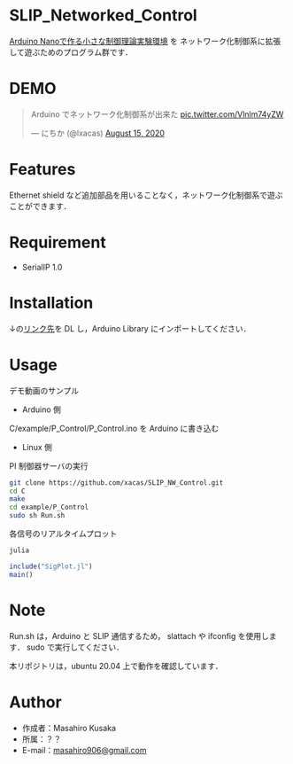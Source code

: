 # SLIP_Networked_Control

[Arduino Nanoで作る小さな制御理論実験環境](https://qiita.com/HppyCtrlEngnrng/items/38047016944f60724da8) を
ネットワーク化制御系に拡張して遊ぶためのプログラム群です．

# DEMO
 
 <blockquote class="twitter-tweet"><p lang="ja" dir="ltr">Arduino でネットワーク化制御系が出来た <a href="https://t.co/Vlnlm74yZW">pic.twitter.com/Vlnlm74yZW</a></p>&mdash; にちか (@lxacas) <a href="https://twitter.com/lxacas/status/1294636316978634752?ref_src=twsrc%5Etfw">August 15, 2020</a></blockquote> <script async src="https://platform.twitter.com/widgets.js" charset="utf-8"></script>
 
# Features
 
Ethernet shield など追加部品を用いることなく，ネットワーク化制御系で遊ぶことができます．
 
# Requirement
 
* SerialIP 1.0
 
# Installation

↓の[リンク先](https://github.com/Inokinoki/SerialIP)を DL し，Arduino Library にインポートしてください．

# Usage
 
デモ動画のサンプル
 
* Arduino 側

C/example/P_Control/P_Control.ino を Arduino に書き込む

* Linux 側

PI 制御器サーバの実行

```bash
git clone https://github.com/xacas/SLIP_NW_Control.git
cd C
make
cd example/P_Control
sudo sh Run.sh
```
 
 各信号のリアルタイムプロット
 
 ```bash
 julia
 ```
 
 ```julia
 include("SigPlot.jl")
 main()
 ```
 
# Note
 
 Run.sh は，Arduino と SLIP 通信するため，
 slattach や ifconfig を使用します．
 sudo で実行してください．
 
 本リポジトリは，ubuntu 20.04 上で動作を確認しています．
 
# Author
 
* 作成者：Masahiro Kusaka
* 所属：？？
* E-mail：masahiro906@gmail.com
